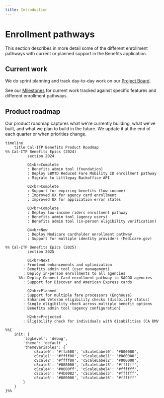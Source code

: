 ```yaml
---
title: Introduction
---
```


# Enrollment pathways

This section describes in more detail some of the different enrollment pathways with current or planned support in the Benefits application.

## Current work

We do sprint planning and track day-to-day work on our [Project Board][board].

See our [Milestones][milestones] for current work tracked against specific features and different enrollment pathways.

## Product roadmap

Our product roadmap captures what we're currently building, what we've built, and what we plan to build in the future. We update it at the end of each quarter or when priorities change.

```mermaid
timeline
    title Cal-ITP Benefits Product Roadmap
%% Cal-ITP Benefits Epics (2024)
          section 2024

          Q1<br>Complete
          : Benefits admin tool (foundation)
          : Deploy SBMTD Reduced Fare Mobility ID enrollment pathway
          : Migrate to Littlepay Backoffice API

          Q2<br>Complete
          : Support for expiring benefits (low-income)
          : Improved UX for agency card enrollment
          : Improved UX for application error states

          Q3<br>Complete
          : Deploy low-income riders enrollment pathway
          : Benefits admin tool (agency users)
          : Benefits admin tool (in-person eligibility verification)

          Q4<br>Now
          : Deploy Medicare cardholder enrollment pathway
          : Support for multiple identity providers (Medicare.gov)

%% Cal-ITP Benefits Epics (2025)
          section 2025

          Q1<br>Next
        : Frontend enhancements and optimization
        : Benefits admin tool (user management)
        : Deploy in-person enrollments to all agencies
      %%: Deploy Connect Card enrollment pathway to SACOG agencies
        : Support for Discover and American Express cards

          Q2<br>Planned
        : Support for multiple fare processors (Enghouse)
        : Enhanced Veteran eligibility checks (disability status)
        : Single eligibility check across multiple benefit options
        : Benefits admin tool (agency configuration)

          H2<br>Projected
        : Eligibility check for individuals with disabilities (CA DMV

%%{
    init: {
        'logLevel': 'debug',
        'theme': 'default' ,
        'themeVariables': {
            'cScale0': '#ffa500', 'cScaleLabel0': '#000000',
            'cScale1': '#ffff00', 'cScaleLabel1': '#000000',
            'cScale2': '#ffff00', 'cScaleLabel2': '#000000',
            'cScale3': '#008000', 'cScaleLabel3': '#ffffff',
            'cScale4': '#0000ff', 'cScaleLabel4': '#ffffff',
            'cScale5': '#4b0082', 'cScaleLabel5': '#ffffff',
            'cScale6': '#000000', 'cScaleLabel6': '#ffffff'
        }
    }
}%%
```
[board]: https://github.com/orgs/cal-itp/projects/8/views/1
[milestones]: https://github.com/cal-itp/benefits/milestones
